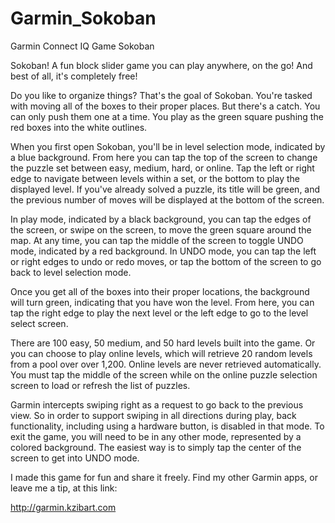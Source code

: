 # Garmin_Sokoban
Garmin Connect IQ Game Sokoban

Sokoban!  A fun block slider game you can play anywhere, on the go!  And best of all, it's completely free!

Do you like to organize things?  That's the goal of Sokoban.  You're tasked with moving all of the boxes to their proper places.  But there's a catch.  You can only push them one at a time.  You play as the green square pushing the red boxes into the white outlines.

When you first open Sokoban, you'll be in level selection mode, indicated by a blue background.  From here you can tap the top of the screen to change the puzzle set between easy, medium, hard, or online.  Tap the left or right edge to navigate between levels within a set, or the bottom to play the displayed level.  If you've already solved a puzzle, its title will be green, and the previous number of moves will be displayed at the bottom of the screen.

In play mode, indicated by a black background, you can tap the edges of the screen, or swipe on the screen, to move the green square around the map.  At any time, you can tap the middle of the screen to toggle UNDO mode, indicated by a red background.  In UNDO mode, you can tap the left or right edges to undo or redo moves, or tap the bottom of the screen to go back to level selection mode.

Once you get all of the boxes into their proper locations, the background will turn green, indicating that you have won the level.  From here, you can tap the right edge to play the next level or the left edge to go to the level select screen.

There are 100 easy, 50 medium, and 50 hard levels built into the game.  Or you can choose to play online levels, which will retrieve 20 random levels from a pool over over 1,200.  Online levels are never retrieved automatically.  You must tap the middle of the screen while on the online puzzle selection screen to load or refresh the list of puzzles.

Garmin intercepts swiping right as a request to go back to the previous view.  So in order to support swiping in all directions during play, back functionality, including using a hardware button, is disabled in that mode.  To exit the game, you will need to be in any other mode, represented by a colored background.  The easiest way is to simply tap the center of the screen to get into UNDO mode.

I made this game for fun and share it freely.  Find my other Garmin apps, or leave me a tip, at this link:

http://garmin.kzibart.com

